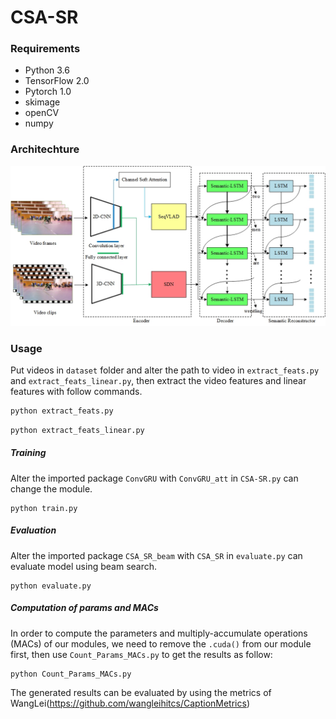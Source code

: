 # CSA-SR

### Requirements
* Python 3.6
* TensorFlow 2.0
* Pytorch 1.0
* skimage
* openCV
* numpy

###  Architechture

![image](https://github.com/YiyongHuang/CSA-SR/blob/main/Architechture.jpg)

### Usage
Put videos in `dataset` folder and alter the path to video in `extract_feats.py` and `extract_feats_linear.py`, then extract the video features and linear features with follow commands.
```python
python extract_feats.py
```
```python
python extract_feats_linear.py
```

##### Training
Alter the imported package `ConvGRU` with `ConvGRU_att` in `CSA-SR.py` can change the module.
```shell
python train.py
```

##### Evaluation
Alter the imported package `CSA_SR_beam` with `CSA_SR` in `evaluate.py` can evaluate model using beam search.
```shell
python evaluate.py
```

##### Computation of params and MACs
In order to compute the parameters and multiply-accumulate operations (MACs) of our modules, we need to remove the `.cuda()` from our module first, then use `Count_Params_MACs.py` to get the results as follow:
```shell
python Count_Params_MACs.py
```

The generated results can be evaluated by using the metrics of WangLei(https://github.com/wangleihitcs/CaptionMetrics)

